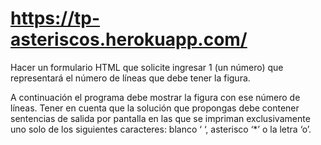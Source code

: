 # https://tp-asteriscos.herokuapp.com/


Hacer un formulario HTML que solicite ingresar 1 (un número) que representará el número de líneas que debe tener la figura.

A continuación el programa debe mostrar la figura con ese número de líneas. Tener en cuenta que la solución que propongas debe contener sentencias de salida por
pantalla en las que se impriman exclusivamente uno solo de los siguientes caracteres:
blanco ‘ ‘, asterisco ‘*’ o la letra ‘o’.
